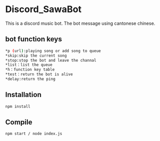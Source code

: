 # Discord_SawaBot
This is a discord music bot.
The bot message using cantonese chinese.
## bot function keys

```bash
*p (url):playing song or add song to queue
*skip:skip the current song
*stop:stop the bot and leave the channal
*list：list the queue
*h：function key table
*test：return the bot is alive
*delay:return the ping
```
## Installation

```bash
npm install
```
## Compile

```bash
npm start / node index.js
```
